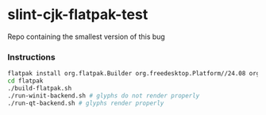 # slint-cjk-flatpak-test

Repo containing the smallest version of this bug

### Instructions
```bash
flatpak install org.flatpak.Builder org.freedesktop.Platform//24.08 org.freedesktop.Sdk//24.08
cd flatpak
./build-flatpak.sh
./run-winit-backend.sh # glyphs do not render properly
./run-qt-backend.sh # glyphs render properly
```
